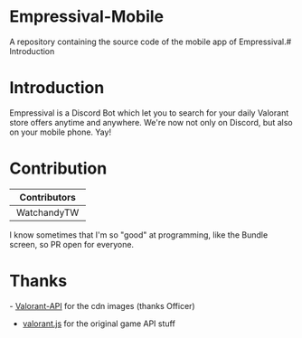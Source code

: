 # Empressival-Mobile
A repository containing the source code of the mobile app of Empressival.# Introduction

# Introduction
Empressival is a Discord Bot which let you to search for your daily Valorant store offers anytime and anywhere. We're now not only on Discord, but also on your mobile phone. Yay!

# Contribution
| Contributors |
|:-----------:|
| WatchandyTW |
I know sometimes that I'm so "good" at programming, like the Bundle screen, so PR open for everyone.

# Thanks 
 - [Valorant-API](https://dash.valorant-api.com/) for the cdn images (thanks Officer)
 - [valorant.js](https://github.com/liamcottle/valorant.js) for the original game API stuff
